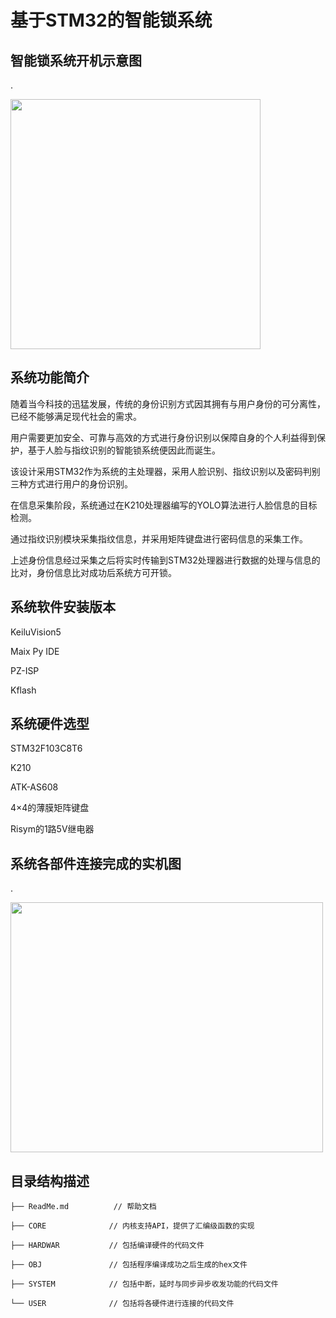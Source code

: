 # 基于STM32的智能锁系统
## 智能锁系统开机示意图
.<div ><img src="https://github.com/zyysin/INTELLIGENT-LOCK-SYSTEM-BASED-ON-STM32/blob/main/img/472321775.png" width="400" height="400" /></div>
## 系统功能简介
随着当今科技的迅猛发展，传统的身份识别方式因其拥有与用户身份的可分离性，已经不能够满足现代社会的需求。

用户需要更加安全、可靠与高效的方式进行身份识别以保障自身的个人利益得到保护，基于人脸与指纹识别的智能锁系统便因此而诞生。

该设计采用STM32作为系统的主处理器，采用人脸识别、指纹识别以及密码判别三种方式进行用户的身份识别。

在信息采集阶段，系统通过在K210处理器编写的YOLO算法进行人脸信息的目标检测。

通过指纹识别模块采集指纹信息，并采用矩阵键盘进行密码信息的采集工作。

上述身份信息经过采集之后将实时传输到STM32处理器进行数据的处理与信息的比对，身份信息比对成功后系统方可开锁。

## 系统软件安装版本
KeiluVision5

Maix Py IDE

PZ-ISP

Kflash

## 系统硬件选型
STM32F103C8T6

K210

ATK-AS608

4×4的薄膜矩阵键盘

Risym的1路5V继电器
##  系统各部件连接完成的实机图
.<div ><img src="https://github.com/zyysin/INTELLIGENT-LOCK-SYSTEM-BASED-ON-STM32/blob/main/img/sys.PNG" width="500" height="400" /></div>

## 目录结构描述
    ├── ReadMe.md          // 帮助文档
    
    ├── CORE              // 内核支持API，提供了汇编级函数的实现
    
    ├── HARDWAR           // 包括编译硬件的代码文件
    
    ├── OBJ               // 包括程序编译成功之后生成的hex文件
    
    ├── SYSTEM            // 包括中断，延时与同步异步收发功能的代码文件
    
    └── USER              // 包括将各硬件进行连接的代码文件               
